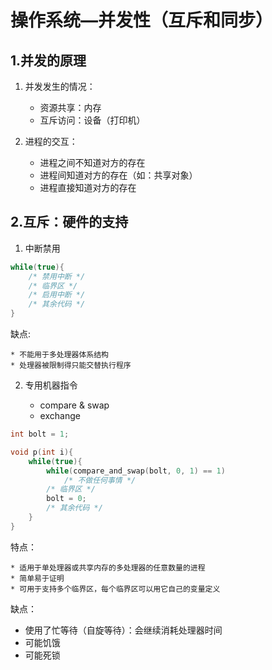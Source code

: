 # 操作系统—并发性（互斥和同步）

> 

## 1.并发的原理

1. 并发发生的情况：
	* 资源共享：内存
	* 互斥访问：设备（打印机）
	
2. 进程的交互：
	* 进程之间不知道对方的存在
	* 进程间知道对方的存在（如：共享对象）
	* 进程直接知道对方的存在
	
## 2.互斥：硬件的支持

1. 中断禁用
```c
while(true){
	/* 禁用中断 */
	/* 临界区 */
	/* 启用中断 */
	/* 其余代码 */
}
```

缺点:

	* 不能用于多处理器体系结构
	* 处理器被限制得只能交替执行程序



2. 专用机器指令

   * compare & swap
   * exchange

```c
int bolt = 1;

void p(int i){
	while(true){
        while(compare_and_swap(bolt, 0, 1) == 1)
            /* 不做任何事情 */
        /* 临界区 */
        bolt = 0;
        /* 其余代码 */
    }
}
```

特点：

	* 适用于单处理器或共享内存的多处理器的任意数量的进程
	* 简单易于证明
	* 可用于支持多个临界区，每个临界区可以用它自己的变量定义

缺点：

* 使用了忙等待（自旋等待）：会继续消耗处理器时间
* 可能饥饿
* 可能死锁

